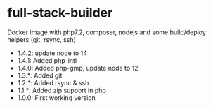 # full-stack-builder
Docker image with php7.2, composer, nodejs and some build/deploy helpers (git, rsync, ssh)

* 1.4.2: update node to 14
* 1.4.1: Added php-intl
* 1.4.0: Added php-gmp, update node to 12
* 1.3.*: Added git
* 1.2.*: Added rsync & ssh
* 1.1.*: Added zip support in php
* 1.0.0: First working version
